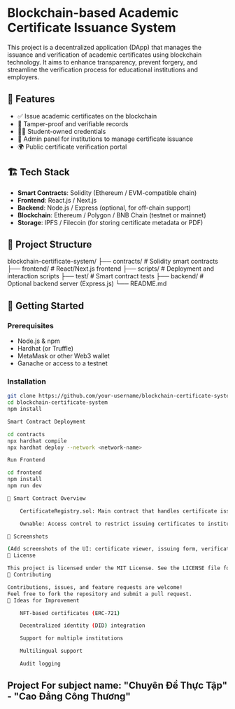 # Blockchain-based Academic Certificate Issuance System

This project is a decentralized application (DApp) that manages the issuance and verification of academic certificates using blockchain technology. It aims to enhance transparency, prevent forgery, and streamline the verification process for educational institutions and employers.

## 🌟 Features

- ✅ Issue academic certificates on the blockchain
- 🔐 Tamper-proof and verifiable records
- 🧑‍🎓 Student-owned credentials
- 🏫 Admin panel for institutions to manage certificate issuance
- 🌍 Public certificate verification portal

## 🏗️ Tech Stack

- **Smart Contracts**: Solidity (Ethereum / EVM-compatible chain)
- **Frontend**: React.js / Next.js
- **Backend**: Node.js / Express (optional, for off-chain support)
- **Blockchain**: Ethereum / Polygon / BNB Chain (testnet or mainnet)
- **Storage**: IPFS / Filecoin (for storing certificate metadata or PDF)

## 📂 Project Structure

blockchain-certificate-system/
├── contracts/ # Solidity smart contracts
├── frontend/ # React/Next.js frontend
├── scripts/ # Deployment and interaction scripts
├── test/ # Smart contract tests
├── backend/ # Optional backend server (Express.js)
└── README.md

## 🚀 Getting Started

### Prerequisites

- Node.js & npm
- Hardhat (or Truffle)
- MetaMask or other Web3 wallet
- Ganache or access to a testnet

### Installation

```bash
git clone https://github.com/your-username/blockchain-certificate-system.git
cd blockchain-certificate-system
npm install

Smart Contract Deployment

cd contracts
npx hardhat compile
npx hardhat deploy --network <network-name>

Run Frontend

cd frontend
npm install
npm run dev

📄 Smart Contract Overview

    CertificateRegistry.sol: Main contract that handles certificate issuance and lookup.

    Ownable: Access control to restrict issuing certificates to institutions only.

📸 Screenshots

(Add screenshots of the UI: certificate viewer, issuing form, verification page, etc.)
📜 License

This project is licensed under the MIT License. See the LICENSE file for more information.
🤝 Contributing

Contributions, issues, and feature requests are welcome!
Feel free to fork the repository and submit a pull request.
🧠 Ideas for Improvement

    NFT-based certificates (ERC-721)

    Decentralized identity (DID) integration

    Support for multiple institutions

    Multilingual support

    Audit logging
```

## Project For subject name: "Chuyên Đề Thực Tập" - "Cao Đẳng Công Thương"
